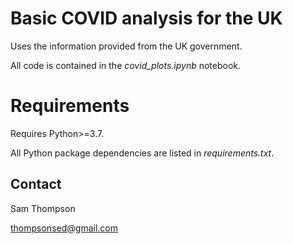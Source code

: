 # Basic COVID analysis for the UK

Uses the information provided from the UK government.

All code is contained in the *covid_plots.ipynb* notebook.

# Requirements

Requires Python>=3.7.

All Python package dependencies are listed in *requirements.txt*.

## Contact

Sam Thompson

thompsonsed@gmail.com
